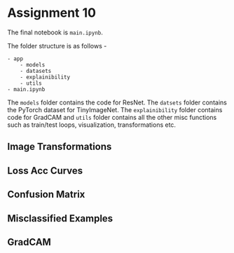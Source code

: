 # Assignment 10

The final notebook is `main.ipynb`.

The folder structure is as follows -

```
- app
    - models
    - datasets
    - explainibility
    - utils
- main.ipynb
```

The `models` folder contains the code for ResNet. The `datsets` folder contains the PyTorch dataset for TinyImageNet. The `explainibility` folder contains code for GradCAM and `utils` folder contains all the other misc functions such as train/test loops, visualization, transformations etc.

## Image Transformations

## Loss Acc Curves

## Confusion Matrix

## Misclassified Examples

## GradCAM
